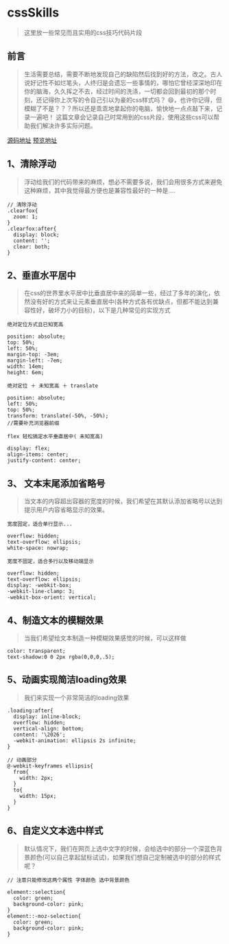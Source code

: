 # cssSkills
> 这里放一些常见而且实用的css技巧代码片段
## 前言
> 生活需要总结，需要不断地发现自己的缺陷然后找到好的方法，改之。古人说好记性不如烂笔头，人终归是会遗忘一些事情的，哪怕它曾经深深地印在你的脑海，久久挥之不去，经过时间的洗涤，一切都会回到最初的那个时刻，还记得你上次写的令自己引以为豪的css样式吗？  😄，也许你记得，但模糊了不是？？？所以还是乖乖地拿起你的电脑，愉快地一点点敲下来，记录一遍吧！ 这篇文章会记录自己时常用到的css片段，使用这些css可以帮助我们解决许多实际问题。

[源码地址](https://github.com/qianlongo/cssSkills)
[预览地址](http://sandbox.runjs.cn/show/rrtvorhl)

<!--more-->

## 1、清除浮动
> 浮动给我们的代码带来的麻烦，想必不需要多说，我们会用很多方式来避免这种麻烦，其中我觉得最方便也是兼容性最好的一种是....

```
// 清除浮动
.clearfox{
  zoom: 1;
}
.clearfox:after{
  display: block;
  content: '';
  clear: both;
}

```

## 2、垂直水平居中
> 在css的世界里水平居中比垂直居中来的简单一些，经过了多年的演化，依然没有好的方式来让元素垂直居中(各种方式各有优缺点，但都不能达到兼容性好，破坏力小的目标)，以下是几种常见的实现方式

`绝对定位方式且已知宽高`

```
position: absolute;
top: 50%;
left: 50%;
margin-top: -3em;
margin-left: -7em;
width: 14em;
height: 6em;
```
`绝对定位 ＋ 未知宽高 ＋ translate`

```
position: absolute;
left: 50%;
top: 50%;
transform: translate(-50%, -50%);
//需要补充浏览器前缀
```
`flex 轻松搞定水平垂直居中( 未知宽高)`

```
display: flex;
align-items: center;
justify-content: center;

```

## 3、 文本末尾添加省略号
> 当文本的内容超出容器的宽度的时候，我们希望在其默认添加省略号以达到提示用户内容省略显示的效果。

`宽度固定，适合单行显示...`

```
overflow: hidden;
text-overflow: ellipsis;
white-space: nowrap;

```

`宽度不固定，适合多行以及移动端显示`

```
overflow: hidden;
text-overflow: ellipsis;
display: -webkit-box;
-webkit-line-clamp: 3;
-webkit-box-orient: vertical;

```
## 4、制造文本的模糊效果
> 当我们希望给文本制造一种模糊效果感觉的时候，可以这样做

```
color: transparent;
text-shadow:0 0 2px rgba(0,0,0,.5);

```

## 5、动画实现简洁loading效果
> 我们来实现一个非常简洁的loading效果

```
.loading:after{
  display: inline-block;
  overflow: hidden;
  vertical-align: bottom;
  content: '\2026';
  -webkit-animation: ellipsis 2s infinite;
}

// 动画部分
@-webkit-keyframes ellipsis{
  from{
    width: 2px;
  }
  to{
    width: 15px;
  }
}

```

## 6、自定义文本选中样式
> 默认情况下，我们在网页上选中文字的时候，会给选中的部分一个深蓝色背景颜色(可以自己拿起鼠标试试)，如果我们想自己定制被选中的部分的样式呢？

```
// 注意只能修改这两个属性 字体颜色 选中背景颜色

element::selection{
  color: green;
  background-color: pink;
}
element::-moz-selection{
  color: green;
  background-color: pink;
}

```
